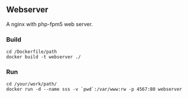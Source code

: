 ## Webserver

A nginx with php-fpm5 web server.

### Build

```
cd /Dockerfile/path
docker build -t webserver ./
```

### Run 

```
cd /your/work/path/
docker run -d --name sss -v `pwd`:/var/www:rw -p 4567:80 webserver
```